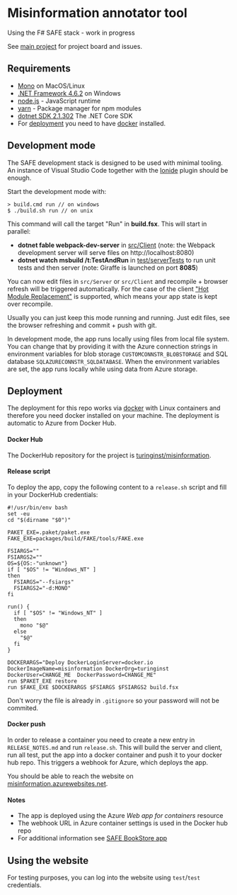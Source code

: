 # Misinformation annotator tool

Using the F# SAFE stack - work in progress

See [main project](https://github.com/alan-turing-institute/misinformation) for project board and issues.

## Requirements

- [Mono](http://www.mono-project.com/) on MacOS/Linux
- [.NET Framework 4.6.2](https://support.microsoft.com/en-us/help/3151800/the--net-framework-4-6-2-offline-installer-for-windows) on Windows
- [node.js](https://nodejs.org/) - JavaScript runtime
- [yarn](https://yarnpkg.com/) - Package manager for npm modules
- [dotnet SDK 2.1.302](https://github.com/dotnet/core/blob/master/release-notes/download-archives/2.1.1-download.md) The .NET Core SDK
- For [deployment](#deployment) you need to have [docker](https://www.docker.com/) installed.

## Development mode

The SAFE development stack is designed to be used with minimal tooling. An instance of Visual Studio Code together with the  [Ionide](http://ionide.io/) plugin should be enough.

Start the development mode with:

    > build.cmd run // on windows
    $ ./build.sh run // on unix

This command will call the target "Run" in **build.fsx**. This will start in parallel:
- **dotnet fable webpack-dev-server** in [src/Client](src/Client) (note: the Webpack development server will serve files on http://localhost:8080)
- **dotnet watch msbuild /t:TestAndRun** in [test/serverTests](src/ServerTests) to run unit tests and then server (note: Giraffe is launched on port **8085**)

You can now edit files in `src/Server` or `src/Client` and recompile + browser refresh will be triggered automatically.
For the case of the client ["Hot Module Replacement"](https://webpack.js.org/concepts/hot-module-replacement/) is supported, which means your app state is kept over recompile.

Usually you can just keep this mode running and running. Just edit files, see the browser refreshing and commit + push with git.

In development mode, the app runs locally using files from local file system. You can change that by providing it with the Azure connection strings in environment variables for blob storage `CUSTOMCONNSTR_BLOBSTORAGE` and SQL database `SQLAZURECONNSTR_SQLDATABASE`. When the environment variables are set, the app runs locally while using data from Azure storage.

## Deployment

The deployment for this repo works via [docker](https://www.docker.com/) with Linux containers and therefore you need docker installed on your machine. The deployment is automatic to Azure from Docker Hub.

#### Docker Hub

The DockerHub repository for the project is [turinginst/misinformation](https://cloud.docker.com/u/turinginst/repository/docker/turinginst/misinformation).

#### Release script

To deploy the app, copy the following content to a `release.sh` script and fill in your DockerHub credentials:
    
    #!/usr/bin/env bash
    set -eu
    cd "$(dirname "$0")"

    PAKET_EXE=.paket/paket.exe
    FAKE_EXE=packages/build/FAKE/tools/FAKE.exe

    FSIARGS=""
    FSIARGS2=""
    OS=${OS:-"unknown"}
    if [ "$OS" != "Windows_NT" ]
    then
      FSIARGS="--fsiargs"
      FSIARGS2="-d:MONO"
    fi

    run() {
      if [ "$OS" != "Windows_NT" ]
      then
        mono "$@"
      else
        "$@"
      fi
    }

    DOCKERARGS="Deploy DockerLoginServer=docker.io DockerImageName=misinformation DockerOrg=turinginst DockerUser=CHANGE_ME  DockerPassword=CHANGE_ME"
    run $PAKET_EXE restore
    run $FAKE_EXE $DOCKERARGS $FSIARGS $FSIARGS2 build.fsx

Don't worry the file is already in `.gitignore` so your password will not be commited.

#### Docker push

In order to release a container you need to create a new entry in `RELEASE_NOTES.md` and run `release.sh`.
This will build the server and client, run all test, put the app into a docker container and push it to your docker hub repo.
This triggers a webhook for Azure, which deploys the app.

You should be able to reach the website on [misinformation.azurewebsites.net](http://misinformation.azurewebsites.net).

#### Notes

- The app is deployed using the Azure *Web app for containers* resource
- The webhook URL in Azure container settings is used in the Docker hub repo
- For additional information see [SAFE BookStore app](https://github.com/SAFE-Stack/SAFE-BookStore)


## Using the website

For testing purposes, you can log into the website using `test`/`test` credentials.
